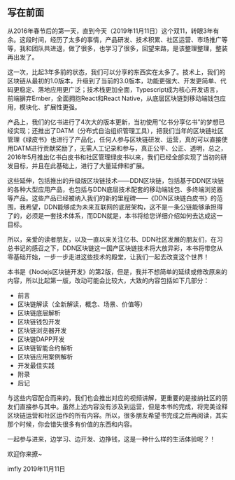 写在前面
----------

从2016年春节后的第一天，直到今天（2019年11月11日）这个双11，转眼3年有余。这段时间，经历了太多的事情，产品研发、技术积累、社区运营、市场推广等等，我和团队共进退，做了很多，也学习了很多，回望来路，是该整理整理，整装再出发了。

这一次，比起3年多前的状态，我们可以分享的东西实在太多了。技术上，我们的区块链从最初的1.0版本，升级到了当前的3.0版本，功能更强大、开发更简单、代码更稳定、落地应用更广泛；技术栈更加全面，Typescript成为核心开发语言，前端摒弃Ember，全面拥抱React和React Native，从底层区块链到移动端钱包应用，模块化、扩展性更强。

产品上，我们的亿书进行了4次大的版本更新，当初使用“亿书分享亿书”的梦想已经实现；还推出了DATM（分布式自治组织管理工具），把我们当年的区块链社区管理《绿皮书》也进行了产品化，任何人参与区块链研发、运营，真的可以直接使用DATM进行贡献奖励了，无需人工记录和参与，真正公平、公正、透明，总之，2016年5月推出亿书白皮书和社区管理绿皮书以来，我们已经全部实现了当初的研发目标，并且在此基础上，进行了大量延伸和扩展。

这些延伸，包括推出的升级版区块链技术——DDN区块链，包括基于DDN区块链的各种大型应用产品，也包括与DDN底层技术配套的移动端钱包、多终端浏览器等产品。这些产品已经被纳入我们的新的里程碑——《DDN区块链白皮书》的范围，我希望，DDN能够成为未来互联网的底层架构，这不是一条公链能够承担得了的，必须是一套技术体系，而DDN就是，本书将给您详细介绍如何去达成这一目标。

所以，亲爱的读者朋友，以及一直以来关注亿书、DDN社区发展的朋友们，在习总书记的感召之下，DDN区块链这一国产区块链技术将大放异彩，本书将带您从零基础开始，一步一步走进这些技术的殿堂，让我们一起去改变这个世界！

本书是《Nodejs区块链开发》的第2版，但是，我并不想简单的延续或修改原来的内容，所以比起第一版，改动可能会比较大，大致的内容包括如下几部分：

- 前言
- 区块链解读（全新解读，概念、场景、价值等）
- 区块链底层解析
- 区块链钱包开发
- 区块链浏览器开发
- 区块链DAPP开发
- 区块链智能合约解析
- 区块链应用案例解析
- 开发最佳实践
- 附录
- 后记

与这些内容配合而来的，我们也会推出对应的视频讲解，更重要的是接纳社区的朋友们直接参与其中。虽然上述内容没有涉及到运营，但是本书的完成，将完美诠释区块链运营和社区运作的所有内容。所以，很多朋友希望书完成之后再阅读，其实那个时候，你会错失很多有价值的东西和内容。

一起参与进来，边学习、边开发、边挣钱，这是一种什么样的生活体验呢？！

欢迎你来撩~


imfly
2019年11月11日